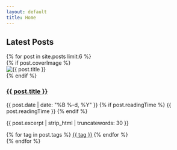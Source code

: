 ```yaml
---
layout: default
title: Home
---
```


<div class="home">
  <section class="featured-posts">
    <h2>Latest Posts</h2>
    <div class="post-grid">
      {% for post in site.posts limit:6 %}
        <article class="post-card">
          {% if post.coverImage %}
          <div class="post-card-image">
            <img src="{{ post.coverImage | relative_url }}" alt="{{ post.title }}">
          </div>
          {% endif %}
          <div class="post-card-content">
            <h3><a href="{{ post.url | relative_url }}">{{ post.title }}</a></h3>
            <div class="post-meta">
              <time>{{ post.date | date: "%B %-d, %Y" }}</time>
              {% if post.readingTime %}
              <span class="reading-time">{{ post.readingTime }}</span>
              {% endif %}
            </div>
            <p class="excerpt">{{ post.excerpt | strip_html | truncatewords: 30 }}</p>
            <div class="post-tags">
              {% for tag in post.tags %}
                <a href="{{ '/tags/' | relative_url }}#{{ tag }}" class="tag">{{ tag }}</a>
              {% endfor %}
            </div>
          </div>
        </article>
      {% endfor %}
    </div>
  </section>
</div>
